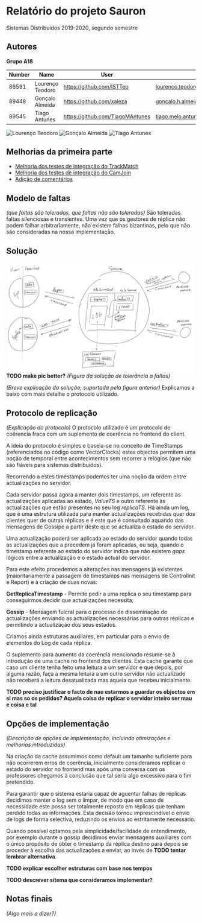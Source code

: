 # Relatório do projeto Sauron

Sistemas Distribuídos 2019-2020, segundo semestre


## Autores

**Grupo A18**



| Number | Name              | User                                 | Email                                   |
| -------|-------------------|--------------------------------------|-----------------------------------------|
| 86591  | Lourenço Teodoro  | <https://github.com/ISTTeo>          | <lourenco.teodoro@tecnico.ulisboa.pt>   |
| 89448  | Gonçalo Almeida   | <https://github.com/xaleza>          | <goncalo.h.almeida@tecnico.ulisboa.pt>  |
| 89545  | Tiago Antunes     | <https://github.com/TiagoMAntunes>   | <tiago.melo.antunes@tecnico.ulisboa.pt> |


![Lourenço Teodoro](lourenco.png=150x150) ![Gonçalo Almeida](goncalo.jpeg=150x150) ![Tiago Antunes](tiago.jpeg=150x150)


## Melhorias da primeira parte

- [Melhoria dos testes de integração do TrackMatch](https://github.com/tecnico-distsys/A18-Sauron/commit/fb83182441b60b4742b162c0b7b2be4061310feb)
- [Melhoria dos testes de integração do CamJoin](https://github.com/tecnico-distsys/A18-Sauron/commit/b2c4cac1a4750ce12ec4d028b83497ee4c916a1d)
- [Adição de comentários](https://github.com/tecnico-distsys/A18-Sauron/commit/19dc37d5227098c1bdfa5755e23c09fd86e008d8)


## Modelo de faltas

_(que faltas são toleradas, que faltas não são toleradas)_
São toleradas faltas silenciosas e transientes. Uma vez que os gestores de réplica não podem falhar arbitrariamente, não existem falhas bizantinas, pelo que não são consideradas na nossa implementação.


## Solução
![solution](solution.JPG)
**TODO make pic better?**
_(Figura da solução de tolerância a faltas)_

_(Breve explicação da solução, suportada pela figura anterior)_
Explicamos a baixo com mais detalhe o protocolo utilizado.

## Protocolo de replicação

_(Explicação do protocolo)_
O protocolo utilizado é um protocolo de coêrencia fraca com um suplemento de coerência no frontend do client.

A ideia do protocolo é simples e baseia-se no conceito de TimeStamps (referenciados no código como VectorClocks) estes objectos permitem uma noção de temporal entre acontecimentos sem recorrer a relógios (que não são fiáveis para sistemas distribuidos).

Recorrendo a estes timestamps podemos ter uma noção da ordem entre actualizações no servidor.

Cada servidor passa agora a manter dois timestamps, um referente às actualizações aplicadas ao estado, *ValueTS* e outro referente às actualizações que estão presentes no seu log *replicaTS*. Há ainda um log, que é uma estrutura utilizada para manter actualizações recebidas quer dos clientes quer de outras réplicas e é este que é consultado aquando das mensagens de Gossipe a partir deste que se actualiza o estado do servidor.

Uma actualização poderá ser aplicada ao estado do servidor quando todas as actualizações que a precedem já foram aplicadas, ou seja, quando o timestamp referente ao estado do servidor indica que não existem *gaps* lógicos entre a actualização e o estado actual do servidor.

Para este efeito procedemos a alterações nas mensagens já existentes (maioritariamente a passagem de timestamps nas mensagens de ControlInit e Report) e à criação de duas novas:

**GetReplicaTimestamp** - Permite pedir a uma replica o seu timestamp para conseguirmos decidir que actualizações necessita;

**Gossip** - Mensagem fulcral para o processo de disseminação de actualizações enviando as actualizações necessárias para outras réplicas e permitindo a actualização dos seus estados.

Criamos ainda estruturas auxiliares, em particular para o envio de elementos do Log de cada réplica.

O suplemento para aumento da coerência mencionado resume-se à introdução de uma cache no frontend dos clientes. 
Esta cache garante que caso um cliente tenha feito uma leitura a um servidor e que depois, por alguma razão, faça a mesma leitura a um outro servidor não actualizado não receberá a leitura desatualizada mas aquela que recebeu inicialmente. 

**TODO preciso justificar o facto de nao estarmos a guardar os objectos em si mas so os pedidos? Aquela coisa de replicar o servidor inteiro ser mau e coisa e tal**

## Opções de implementação

_(Descrição de opções de implementação, incluindo otimizações e melhorias introduzidas)_

Na criação da cache assumimos como default um tamanho suficiente para não ocorrerem erros de coerência, inicialmente consideramos replicar o estado do servidor no frontend mas após uma conversa com os professores chegamos à conclusão que tal seria algo excessivo para o fim pretendido.

Para garantir que o sistema estaria capaz de aguentar falhas de réplicas decidimos manter o log sem o limpar, de modo que em caso de necessidade este possa ser totalmente reposto em réplicas que tenham perdido todas as informações. Esta decisão tornou imprescindível o envio de logs de forma selectiva, reduzindo os envios ao estritamente necessário.

Quando possível optamos pela simplicidade/facilidade de entendimento, por exemplo durante o gossip decidimos enviar mensagens auxiliares com o único propósito de obter o timestamp da réplica destino para depois se proceder à escolha das actualizações a enviar, ao invés de **TODO tentar lembrar alternativa**.

**TODO explicar escolher estruturas com base nos tempos**

**TODO descrever sitema que consideramos implementar?**


## Notas finais

_(Algo mais a dizer?)_
